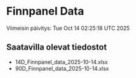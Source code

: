 # Finnpanel Data

Viimeisin päivitys: Tue Oct 14 02:25:18 UTC 2025

## Saatavilla olevat tiedostot
- 14D_Finnpanel_data_2025-10-14.xlsx
- 90D_Finnpanel_data_2025-10-14.xlsx
